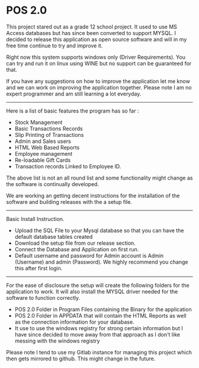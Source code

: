 # POS 2.0 

This project stared out as a grade 12 school project. It used to use MS Access databases but has since been converted to support MYSQL.
I decided to release this application as open source software and will in my free time continue to try and improve it. 

Right now this system supports windows only (Driver Requirements). You can try and run it on linux using WINE but no support can be guaranteed for that. 

If you have any suggestions on how to improve the application let me know and we can work on improving the application together. Please note I am no expert programmer and am still learning a lot everyday.

-------------

Here is a list of basic features the program has so far : 
- Stock Management
- Basic Transactions Records
- Slip Printing of Transactions
- Admin and Sales users
- HTML Web Based Reports
- Employee management 
- Re-loadable Gift Cards
- Transaction records Linked to Employee ID.

The above list is not an all round list and some functionality might change as the software is continually developed.

We are working an getting decent instructions for the installation of the software and building releases with the a setup file.

---------------------------
Basic Install Instruction. 
- Upload the SQL File to your Mysql database so that you can have the default database tables created 
- Download the setup file from our release section. 
- Connect the Database and Application on first run.
- Default username and password for Admin account is Admin (Username) and admin (Password). We highly recommend you change this after first login.


--------------------------
For the ease of disclosure the setup will create the following folders for the application to work. It will also install the MYSQL driver needed for the software to function correctly. 

- POS 2.0 Folder in Program Files containing the Binary for the application
- POS 2.0 Folder in APPDATA that will contain the HTML Reports as well as the connection information for your database.
- It use to use the windows registry for strong certain information but I have since decided to move away from that approach as I don't like messing with the windows registry 

Please note I tend to use my Gitlab instance for managing this project which then gets mirrored to github. This might change in the future.